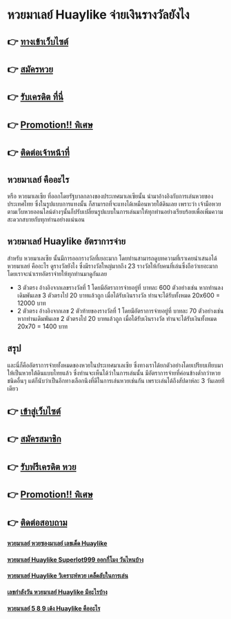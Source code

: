 # หวยมาเลย์ Huaylike จ่ายเงินรางวัลยังไง

## 👉 [ทางเข้าเว็บไซต์](https://bit.ly/3BHENEa)
## 👉 [สมัครหวย](https://bit.ly/3UeeNr4)
## 👉 [รับเครดิต ที่นี่](https://bit.ly/3UeeNr4)
## 👉 [Promotion!! พิเศษ](https://bit.ly/3UeeNr4)
## 👉 [ติดต่อเจ้าหน้าที่](https://bit.ly/3UeeNr4)

## หวยมาเลย์ คืออะไร
หรือ หวยมาเลเซีย ที่ออกโดยรัฐบาลกลางของประเทศมาเลเซียนั้น นำมาอ้างอิงกับการเล่นหวยของประเทศไทย ซึ่งในรูปแบบการแทงนั้น ก็สามารถที่จะแทงได้เหมือนหวยใต้ดินเลย เพราะว่า เจ้ามือหวยตามเว็บหวยออนไลน์ต่างๆนั้นก็ปรับเปลี่ยนรูปแบบในการเล่นมาให้ทุกท่านอย่างเรียบร้อยเพื่อเพิ่มความสะดวกสบายกับทุกท่านอย่างแน่นอน

## หวยมาเลย์ Huaylike อัตราการจ่าย
สำหรับ หวยมาเลเซีย นั้นมีการออกรางวัลที่เยอะมาก โดยท่านสามารถดูบทความที่เราเคยนำเสนอได้ หวยมาเลย์ คืออะไร ดูรางวัลยังไง ซึ่งมีรางวัลใหญ่มากถึง 23 รางวัลให้กับคนที่เล่นซึ่งถือว่าเยอะมาก โดยเราจะนำเรทอัตราจ่ายให้ทุกท่านมาดูกันเลย
- 3 ตัวตรง อ้างอิงจากเลขรางวัลที่ 1 โดยมีอัตราการจ่ายอยู่ที่ บาทละ 600 ตัวอย่างเช่น หากท่านลงเดิมพันเลข 3 ตัวตรงไป 20 บาทแล้วถูก เมื่อได้รับเงินรางวัล ท่านจะได้รับทั้งหมด 20x600  = 12000 บาท
- 2 ตัวตรง อ้างอิงจากเลข 2 ตัวท้ายของรางวัลที่ 1 โดยมีอัตราการจ่ายอยู่ที่ บาทละ 70 ตัวอย่างเช่น หากท่านเดิมพันเลข 2 ตัวตรงไป 20 บาทแล้วถูก เมื่อได้รับเงินรางวัล ท่านจะได้รับเงินทั้งหมด 20x70 = 1400 บาท 

## สรุป
และนี่ก็คืออัตราการจ่ายทั้งหมดของหวยในประเทศมาเลเซีย ซึ่งทางเราได้ยกตัวอย่างโดยเปรียบเทียบมาให้เป็นหวยใต้ดินแบบไทยแล้ว ซึ่งท่านจะเห็นได้ว่าในการเล่นนั้น มีอัตราการจ่ายที่ค่อนข้างต่ำกว่าหวยชนิดอื่นๆ แต่ก็นับว่าเป็นอีกทางเลือกนึงที่ดีในการเล่นหวยเช่นกัน เพราะเล่นได้ถึงสัปดาห์ละ 3 วันเลยทีเดียว

## 👉 [เข้าสู่เว็บไซต์](https://bit.ly/3BHENEa)
## 👉 [สมัครสมาชิก](https://bit.ly/3UeeNr4)
## 👉 [รับฟรีเครดิต หวย](https://bit.ly/3UeeNr4)
## 👉 [Promotion!! พิเศษ](https://bit.ly/3UeeNr4)
## 👉 [ติดต่อสอบถาม](https://bit.ly/3UeeNr4)

#### [หวยมาเลย์ หวยซองมาเลย์ เลขเด็ด Huaylike](https://atom.io/themes/หวยมาเลย์%20หวยซองมาเลย์%20เลขเด็ด%20Huaylike)
#### [หวยมาเลย์ Huaylike Superlot999 ออกกี่โมง วันไหนบ้าง](https://atom.io/themes/หวยมาเลย์%20Huaylike%20Superlot999%20ออกกี่โมง%20วันไหนบ้าง)
#### [หวยมาเลย์ Huaylike วิเคราะห์หวย เคล็ดลับในการเล่น](https://atom.io/themes/หวยมาเลย์%20Huaylike%20วิเคราะห์หวย%20เคล็ดลับในการเล่น)
#### [เลขกำลังวัน หวยมาเลย์ Huaylike มีอะไรบ้าง](https://atom.io/themes/เลขกำลังวัน%20หวยมาเลย์%20Huaylike%20มีอะไรบ้าง)
#### [หวยมาเลย์ 5 8 9 เด้ง Huaylike คืออะไร](https://atom.io/themes/หวยมาเลย์%205%208%209%20เด้ง%20Huaylike%20คืออะไร)